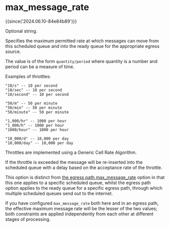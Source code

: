 # max_message_rate

{{since('2024.06.10-84e84b89')}}

Optional string.

Specifies the maximum permitted rate at which messages can move from this
scheduled queue and into the ready queue for the appropriate egress source.

The value is of the form `quantity/period`
where quantity is a number and period can be a measure of time.

Examples of throttles:

```
"10/s" -- 10 per second
"10/sec" -- 10 per second
"10/second" -- 10 per second

"50/m" -- 50 per minute
"50/min" -- 50 per minute
"50/minute" -- 50 per minute

"1,000/hr" -- 1000 per hour
"1_000/h" -- 1000 per hour
"1000/hour" -- 1000 per hour

"10_000/d" -- 10,000 per day
"10,000/day" -- 10,000 per day
```

Throttles are implemented using a Generic Cell Rate Algorithm.

If the throttle is exceeded the message will be re-inserted into the scheduled
queue with a delay based on the acceptance rate of the throttle.

This option is distinct from [the egress path
max_message_rate](../make_egress_path.md#max_message_rate) option in that this one
applies to a specific scheduled queue, whilst the egress path option applies to
the ready queue for a specific egress path, through which multiple scheduled
queues send out to the internet.

If you have configured `max_message_rate` both here and in an egress path,
the effective maximum message rate will be the lesser of the two values; both
constraints are applied independently from each other at different stages
of processing.


